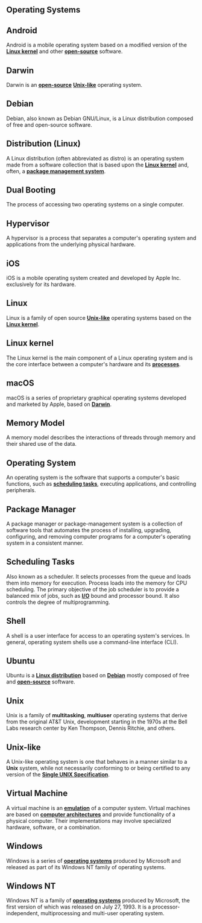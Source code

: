 ## Operating Systems

## Android

Android is a mobile operating system based on a modified version of the **[Linux kernel](https://github.com/non-binary/glossary/blob/main/os.md#linux-kernel)** and other **[open-source](https://github.com/non-binary/glossary/blob/main/misc.md#open-source)** software.

## Darwin

Darwin is an **[open-source](https://github.com/non-binary/glossary/blob/main/misc.md#open-source)** **[Unix-like](https://github.com/non-binary/glossary/blob/main/os.md#unix-like)** operating system.

## Debian

Debian, also known as Debian GNU/Linux, is a Linux distribution composed of free and open-source software.

## Distribution (Linux)

A Linux distribution (often abbreviated as distro) is an operating system made from a software collection that is based upon the **[Linux kernel](https://github.com/non-binary/glossary/blob/main/os.md#linux-kernel)** and, often, a **[package management system](https://github.com/non-binary/glossary/blob/main/os.md#package-manager)**.

## Dual Booting

The process of accessing two operating systems on a single computer.

## Hypervisor

A hypervisor is a process that separates a computer's operating system and applications from the underlying physical hardware.

## iOS 

iOS is a mobile operating system created and developed by Apple Inc. exclusively for its hardware.

## Linux

Linux is a family of open source **[Unix-like](https://github.com/non-binary/glossary/blob/main/os.md#unix-like)** operating systems based on the **[Linux kernel](https://github.com/non-binary/glossary/blob/main/os.md#linux-kernel)**.

## Linux kernel

The Linux kernel is the main component of a Linux operating system and is the core interface between a computer's hardware and its **[processes](https://github.com/non-binary/glossary/blob/main/hardware.md#processes)**.

## macOS

macOS is a series of proprietary graphical operating systems developed and marketed by Apple, based on **[Darwin](https://github.com/non-binary/glossary/blob/main/os.md#darwin)**.

## Memory Model

A memory model describes the interactions of threads through memory and their shared use of the data.

## Operating System

An operating system is the software that supports a computer's basic functions, such as **[scheduling tasks](https://github.com/non-binary/glossary/blob/main/os.md#scheduling-tasks)**, executing applications, and controlling peripherals.

## Package Manager

A package manager or package-management system is a collection of software tools that automates the process of installing, upgrading, configuring, and removing computer programs for a computer's operating system in a consistent manner.

## Scheduling Tasks

Also known as a scheduler. It selects processes from the queue and loads them into memory for execution. Process loads into the memory for CPU scheduling. The primary objective of the job scheduler is to provide a balanced mix of jobs, such as **[I/O](https://github.com/non-binary/glossary/blob/main/hardware.md#io)** bound and processor bound. It also controls the degree of multiprogramming.

## Shell

A shell is a user interface for access to an operating system's services. In general, operating system shells use a command-line interface (CLI).

## Ubuntu

Ubuntu is a **[Linux distribution](https://github.com/non-binary/glossary/blob/main/os.md#distribution)** based on **[Debian](https://github.com/non-binary/glossary/blob/main/os.md#debian)** mostly composed of free and **[open-source](https://github.com/non-binary/glossary/blob/main/misc.md#open-source)** software.

## Unix

Unix is a family of **multitasking**, **multiuser** operating systems that derive from the original AT&T Unix, development starting in the 1970s at the Bell Labs research center by Ken Thompson, Dennis Ritchie, and others.

## Unix-like

A Unix-like operating system is one that behaves in a manner similar to a **Unix** system, while not necessarily conforming to or being certified to any version of the **[Single UNIX Specification](https://pubs.opengroup.org/onlinepubs/7908799/)**.

## Virtual Machine

A virtual machine is an **[emulation](https://github.com/non-binary/glossary/blob/main/misc.md#emulation)** of a computer system. Virtual machines are based on **[computer architectures](https://github.com/non-binary/glossary/blob/main/hardware.md#architecture)** and provide functionality of a physical computer. Their implementations may involve specialized hardware, software, or a combination.

## Windows

Windows is a series of **[operating systems](https://github.com/non-binary/glossary/blob/main/os.md#operating-system)** produced by Microsoft and released as part of its Windows NT family of operating systems.

## Windows NT

Windows NT is a family of **[operating systems](https://github.com/non-binary/glossary/blob/main/os.md#operating-system)** produced by Microsoft, the first version of which was released on July 27, 1993. It is a processor-independent, multiprocessing and multi-user operating system.
